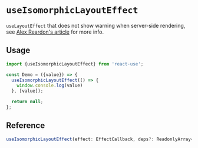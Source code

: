 # `useIsomorphicLayoutEffect`

`useLayoutEffect` that does not show warning when server-side rendering, see [Alex Reardon's article](https://medium.com/@alexandereardon/uselayouteffect-and-ssr-192986cdcf7a) for more info.

## Usage

```jsx
import {useIsomorphicLayoutEffect} from 'react-use';

const Demo = ({value}) => {
  useIsomorphicLayoutEffect(() => {
    window.console.log(value)
  }, [value]);

  return null;
};
```


## Reference
<!-- eslint-skip -->
```ts
useIsomorphicLayoutEffect(effect: EffectCallback, deps?: ReadonlyArray<any> | undefined);
```

